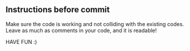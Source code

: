 Instructions before commit
--------------------------

Make sure the code is working and not colliding with the existing codes.
Leave as much as comments in your code, and it is readable!

HAVE FUN :)
